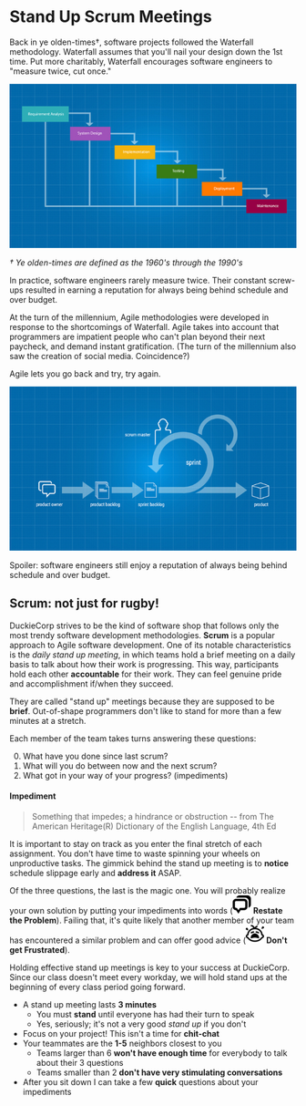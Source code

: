 # Stand Up Scrum Meetings

Back in ye olden-times†, software projects followed the Waterfall methodology.  Waterfall assumes that you'll nail your design down the 1st time.  Put more charitably, Waterfall encourages software engineers to "measure twice, cut once."

![Waterfall](./assets/50-waterfall.jpg "Waterfall assumes that you'll nail down your design the 1st time")

*† Ye olden-times are defined as the 1960's through the 1990's*

In practice, software engineers rarely measure twice.  Their constant screw-ups resulted in earning a reputation for always being behind schedule and over budget.

At the turn of the millennium, Agile methodologies were developed in response to the shortcomings of Waterfall.  Agile takes into account that programmers are impatient people who can't plan beyond their next paycheck, and demand instant gratification.  (The turn of the millennium also saw the creation of social media.  Coincidence?)

Agile lets you go back and try, try again.

![Agile](./assets/50-agile.jpg "Agile lets you go back and try, try again.")

Spoiler: software engineers still enjoy a reputation of always being behind schedule and over budget.


## Scrum: not just for rugby!

DuckieCorp strives to be the kind of software shop that follows only the most trendy software development methodologies.  **Scrum** is a popular approach to Agile software development.  One of its notable characteristics is the *daily stand up meeting*, in which teams hold a brief meeting on a daily basis to talk about how their work is progressing.  This way, participants hold each other **accountable** for their work.  They can feel genuine pride and accomplishment if/when they succeed.

They are called "stand up" meetings because they are supposed to be **brief**.  Out-of-shape programmers don't like to stand for more than a few minutes at a stretch.

Each member of the team takes turns answering these questions:

0. What have you done since last scrum?
1. What will you do between now and the next scrum?
2. What got in your way of your progress? (impediments)

#### Impediment

> Something that impedes; a hindrance or obstruction
> -- from The American Heritage(R) Dictionary of the English Language, 4th Ed

It is important to stay on track as you enter the final stretch of each assignment.  You don't have time to waste spinning your wheels on unproductive tasks.  The gimmick behind the stand up meeting is to **notice** schedule slippage early and **address it** ASAP.

Of the three questions, the last is the magic one.  You will probably realize your own solution by putting your impediments into words (![Restate the Problem](./assets/3.restate_the_problem.png) **Restate the Problem**).  Failing that, it's quite likely that another member of your team has encountered a similar problem and can offer good advice (![Don't get Frustrated](./assets/7.dont_get_frustrated.png) **Don't get Frustrated**).

Holding effective stand up meetings is key to your success at DuckieCorp.  Since our class doesn't meet every workday, we will hold stand ups at the beginning of every class period going forward.

*   A stand up meeting lasts **3 minutes**
    *   You must **stand** until everyone has had their turn to speak
    *   Yes, seriously; it's not a very good *stand up* if you don't
*   Focus on your project!  This isn't a time for **chit-chat**
*   Your teammates are the **1-5** neighbors closest to you
    *   Teams larger than 6 **won't have enough time** for everybody to talk about their 3 questions
    *   Teams smaller than 2 **don't have very stimulating conversations**
*   After you sit down I can take a few **quick** questions about your impediments
